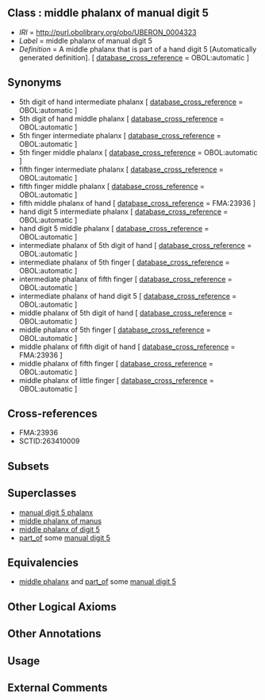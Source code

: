 
## Class : middle phalanx of manual digit 5

 * *IRI* = http://purl.obolibrary.org/obo/UBERON_0004323
 * *Label* = middle phalanx of manual digit 5
 * *Definition* = A middle phalanx that is part of a hand digit 5 [Automatically generated definition]. [ [database_cross_reference](../../ef/oboInOwl#hasDbXref.md) = OBOL:automatic ]

## Synonyms

 * 5th digit of hand intermediate phalanx [ [database_cross_reference](../../ef/oboInOwl#hasDbXref.md) = OBOL:automatic ]
 * 5th digit of hand middle phalanx [ [database_cross_reference](../../ef/oboInOwl#hasDbXref.md) = OBOL:automatic ]
 * 5th finger intermediate phalanx [ [database_cross_reference](../../ef/oboInOwl#hasDbXref.md) = OBOL:automatic ]
 * 5th finger middle phalanx [ [database_cross_reference](../../ef/oboInOwl#hasDbXref.md) = OBOL:automatic ]
 * fifth finger intermediate phalanx [ [database_cross_reference](../../ef/oboInOwl#hasDbXref.md) = OBOL:automatic ]
 * fifth finger middle phalanx [ [database_cross_reference](../../ef/oboInOwl#hasDbXref.md) = OBOL:automatic ]
 * fifth middle phalanx of hand [ [database_cross_reference](../../ef/oboInOwl#hasDbXref.md) = FMA:23936 ]
 * hand digit 5 intermediate phalanx [ [database_cross_reference](../../ef/oboInOwl#hasDbXref.md) = OBOL:automatic ]
 * hand digit 5 middle phalanx [ [database_cross_reference](../../ef/oboInOwl#hasDbXref.md) = OBOL:automatic ]
 * intermediate phalanx of 5th digit of hand [ [database_cross_reference](../../ef/oboInOwl#hasDbXref.md) = OBOL:automatic ]
 * intermediate phalanx of 5th finger [ [database_cross_reference](../../ef/oboInOwl#hasDbXref.md) = OBOL:automatic ]
 * intermediate phalanx of fifth finger [ [database_cross_reference](../../ef/oboInOwl#hasDbXref.md) = OBOL:automatic ]
 * intermediate phalanx of hand digit 5 [ [database_cross_reference](../../ef/oboInOwl#hasDbXref.md) = OBOL:automatic ]
 * middle phalanx of 5th digit of hand [ [database_cross_reference](../../ef/oboInOwl#hasDbXref.md) = OBOL:automatic ]
 * middle phalanx of 5th finger [ [database_cross_reference](../../ef/oboInOwl#hasDbXref.md) = OBOL:automatic ]
 * middle phalanx of fifth digit of hand [ [database_cross_reference](../../ef/oboInOwl#hasDbXref.md) = FMA:23936 ]
 * middle phalanx of fifth finger [ [database_cross_reference](../../ef/oboInOwl#hasDbXref.md) = OBOL:automatic ]
 * middle phalanx of little finger [ [database_cross_reference](../../ef/oboInOwl#hasDbXref.md) = OBOL:automatic ]

## Cross-references

 * FMA:23936
 * SCTID:263410009

## Subsets


## Superclasses

 * [manual digit 5 phalanx](../../UBERON/39/UBERON_0003639.md)
 * [middle phalanx of manus](../../UBERON/64/UBERON_0003864.md)
 * [middle phalanx of digit 5](../../UBERON/91/UBERON_0014491.md)
 * [part_of](../../BFO/50/BFO_0000050.md) some [manual digit 5](../../UBERON/25/UBERON_0003625.md)

## Equivalencies

 * [middle phalanx](../../UBERON/01/UBERON_0004301.md) and [part_of](../../BFO/50/BFO_0000050.md) some [manual digit 5](../../UBERON/25/UBERON_0003625.md)

## Other Logical Axioms


## Other Annotations


## Usage


## External Comments

